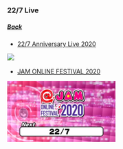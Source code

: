 ### 22/7 Live
##### [Back](../../readme.md)

- [22/7 Anniversary Live 2020](227Live/Ann_Live_2020.md)  
<img src="../../Img/227Live/Ann_Live_2020.png" width="50%">

- [JAM ONLINE FESTIVAL 2020](227Live/JAM_Online_2020.md)  
<img src="../../Img/227Live/JAM_Online_Fest_2020.png" width="50%">

